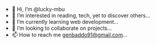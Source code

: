 - 👋 Hi, I’m @lucky-mbu
- 👀 I’m interested in reading, tech, yet to discover others...
- 🌱 I’m currently learning web development...
- 💞️ I’m looking to collaborate on projects...
- 📫 How to reach me genbaddo91@gmail.com...

<!---
lucky-mbu/lucky-mbu is a ✨ special ✨ repository because its `README.md` (this file) appears on your GitHub profile.
You can click the Preview link to take a look at your changes.
--->
